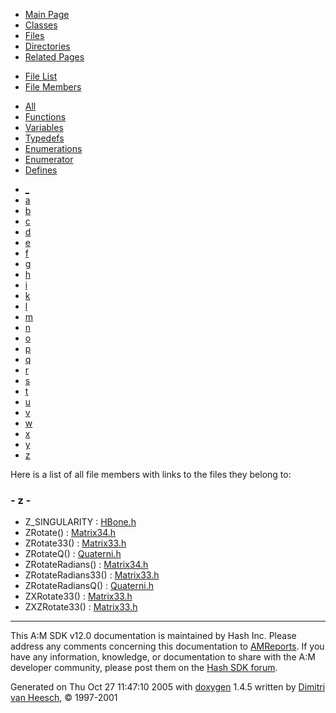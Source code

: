 <div class="tabs">

- [Main Page](index.md)
- [Classes](annotated.md)
- <span id="current">[Files](files.md)</span>
- [Directories](dirs.md)
- [Related Pages](pages.md)

</div>

<div class="tabs">

- [File List](files.md)
- <span id="current">[File Members](globals.md)</span>

</div>

<div class="tabs">

- <span id="current">[All](globals.md)</span>
- [Functions](globals_func.md)
- [Variables](globals_vars.md)
- [Typedefs](globals_type.md)
- [Enumerations](globals_enum.md)
- [Enumerator](globals_eval.md)
- [Defines](globals_defs.md)

</div>

<div class="tabs">

- [\_](globals.md#index__)
- [a](globals_0x61.md#index_a)
- [b](globals_0x62.md#index_b)
- [c](globals_0x63.md#index_c)
- [d](globals_0x64.md#index_d)
- [e](globals_0x65.md#index_e)
- [f](globals_0x66.md#index_f)
- [g](globals_0x67.md#index_g)
- [h](globals_0x68.md#index_h)
- [i](globals_0x69.md#index_i)
- [k](globals_0x6b.md#index_k)
- [l](globals_0x6c.md#index_l)
- [m](globals_0x6d.md#index_m)
- [n](globals_0x6e.md#index_n)
- [o](globals_0x6f.md#index_o)
- [p](globals_0x70.md#index_p)
- [q](globals_0x71.md#index_q)
- [r](globals_0x72.md#index_r)
- [s](globals_0x73.md#index_s)
- [t](globals_0x74.md#index_t)
- [u](globals_0x75.md#index_u)
- [v](globals_0x76.md#index_v)
- [w](globals_0x77.md#index_w)
- [x](globals_0x78.md#index_x)
- [y](globals_0x79.md#index_y)
- <span id="current">[z](globals_0x7a.md#index_z)</span>

</div>

Here is a list of all file members with links to the files they belong to:

### <span id="index_z" class="anchor">- z -</span>

- Z_SINGULARITY : <a href="HBone_8h.md#b4d8902602dd5b62f5b3733df915f51d4aaa841a56cd6ceaabbed1af3cfa63ba" class="el">HBone.h</a>
- ZRotate() : <a href="Matrix34_8h.md#2c944781e9a46e4bdf64db38dfff32fb" class="el">Matrix34.h</a>
- ZRotate33() : <a href="Matrix33_8h.md#86a327cd77178ab1cde5454e8b4a6f6c" class="el">Matrix33.h</a>
- ZRotateQ() : <a href="Quaterni_8h.md#607ad8fd2d40d33e969c1f26e52d3da6" class="el">Quaterni.h</a>
- ZRotateRadians() : <a href="Matrix34_8h.md#f6f959eb3a4f086ed4191637171b32e3" class="el">Matrix34.h</a>
- ZRotateRadians33() : <a href="Matrix33_8h.md#4853f244734d6f957de647aa8eda2de8" class="el">Matrix33.h</a>
- ZRotateRadiansQ() : <a href="Quaterni_8h.md#ff71241ae6be61adcf84d2928dbcf427" class="el">Quaterni.h</a>
- ZXRotate33() : <a href="Matrix33_8h.md#7814ee8a34666d68ebc117e6107fe191" class="el">Matrix33.h</a>
- ZXZRotate33() : <a href="Matrix33_8h.md#71d1ac961dee820d368d53e79adf65a8" class="el">Matrix33.h</a>

------------------------------------------------------------------------

<span class="small">This A:M SDK v12.0 documentation is maintained by Hash Inc. Please address any comments concerning this documentation to [AMReports](http://www.hash.com/reports). If you have any information, knowledge, or documentation to share with the A:M developer community, please post them on the [Hash SDK forum](http://www.hash.com/forums/index.php?showforum=11).</span>

Generated on Thu Oct 27 11:47:10 2005 with [<span class="image placeholder" original-image-src="doxygen.png" original-image-title="" height="45" width="100" align="middle" border="0">doxygen</span>](http://www.doxygen.org/index.html) 1.4.5 written by [Dimitri van Heesch](mailto:dimitri@stack.nl), © 1997-2001

